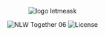 <p align = center><img src="https://github.com/rocketseat-education/nlw-06-reactjs/blob/master/.github/logo.svg" alt = "logo letmeask"></p>
<p align="center">
  <img src="https://img.shields.io/static/v1?label=NLW&message=06&color=8257E5&labelColor=000000" alt="NLW Together 06" />

  <img  src="https://img.shields.io/static/v1?label=license&message=MIT&color=8257E5&labelColor=000000" alt="License">   
</p>


